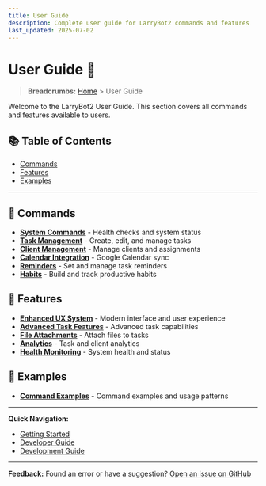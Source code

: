 ```yaml
---
title: User Guide
description: Complete user guide for LarryBot2 commands and features
last_updated: 2025-07-02
---
```


# User Guide 👥

> **Breadcrumbs:** [Home](../../README.md) > User Guide

Welcome to the LarryBot2 User Guide. This section covers all commands and features available to users.

## 📚 Table of Contents
- [Commands](#commands)
- [Features](#features)
- [Examples](#examples)

---

## 📝 Commands
- **[System Commands](commands/system-commands.md)** - Health checks and system status
- **[Task Management](commands/task-management.md)** - Create, edit, and manage tasks
- **[Client Management](commands/client-management.md)** - Manage clients and assignments
- **[Calendar Integration](commands/calendar-integration.md)** - Google Calendar sync
- **[Reminders](commands/reminders.md)** - Set and manage task reminders
- **[Habits](commands/habits.md)** - Build and track productive habits

## 🚀 Features
- **[Enhanced UX System](features/enhanced-ux.md)** - Modern interface and user experience
- **[Advanced Task Features](features/advanced-tasks.md)** - Advanced task capabilities
- **[File Attachments](features/file-attachments.md)** - Attach files to tasks
- **[Analytics](features/analytics.md)** - Task and client analytics
- **[Health Monitoring](features/health-monitoring.md)** - System health and status

## 📖 Examples
- **[Command Examples](examples.md)** - Command examples and usage patterns

---

**Quick Navigation:**
- [Getting Started](../../getting-started/installation.md)
- [Developer Guide](../../developer-guide/architecture/overview.md)
- [Development Guide](../../developer-guide/development/deployment.md)

---

**Feedback:** Found an error or have a suggestion? [Open an issue on GitHub](https://github.com/your-repo/issues) 